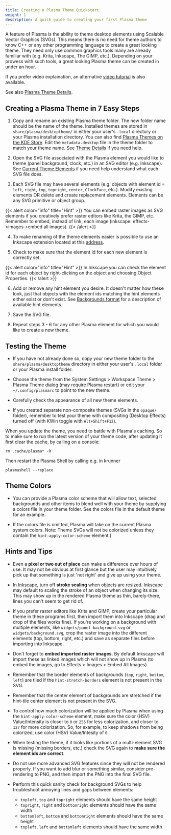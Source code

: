 ```yaml
---
title: Creating a Plasma Theme Quickstart
weight: 1
description: A quick guide to creating your first Plasma theme
---
```


A feature of Plasma is the ability to theme desktop elements using Scalable
Vector Graphics (SVGs). This means there is no need for theme authors to know
C++ or any other programming language to create a great looking theme. They
need only use common graphics tools many are already familiar with (e.g. Krita,
Inkscape, The GIMP, etc.). Depending on your prowess with such tools, a great
looking Plasma theme can be created in under an hour.

If you prefer video explaination, an alternative
[video tutorial](https://www.youtube.com/playlist?list=PLX3_anRd8Mp7ibLDlSEJHNzSBaTslFp-x) is also available.

See also [Plasma Theme Details](../theme-details).

## Creating a Plasma Theme in 7 Easy Steps

1. Copy and rename an existing Plasma theme folder. The new folder name should
be the name of the theme. Installed themes are stored in `share/plasma/desktoptheme/`
in either your user's `.local` directory or your Plasma installation directory.
You can also find [Plasma Themes on the KDE Store](https://store.kde.org/browse/cat/104/order/latest/). Edit the `metadata.desktop` file
in the theme folder to match your theme name. See [Theme Details](../theme-details)
if you need help.

2. Open the SVG file associated with the Plasma element you would like to theme
(panel background, clock, etc.) in an SVG editor (e.g. Inkscape). See
[Current Theme Elements](../theme-details#current-theme-elements) if you need
help understand what each SVG file does.

3. Each SVG file may have several elements (e.g. objects with element id = `left`,
`right`, `top`, `topright`, `center`, `ClockFace`, etc.). Modify existing elements OR delete
and create replacement elements. Elements can be any SVG primitive or object group.

{{< alert color="info" title="Hint" >}}
You can embed raster images as SVG elements if you creatively prefer raster editors
like Krita, the GIMP, etc. Remember to embed, instead of link, each image (inkscape:
effects->images->embed all images).
{{< /alert >}}

4. To make renaming of the theme elements easier is possible to use an Inkscape
extension located at this
[address](https://websvn.kde.org/trunk/playground/artwork/Oxygen/notmart/inkscapeextensions/).

5. Check to make sure that the element id for each new element is correctly set.

{{< alert color="info" title="Hint" >}}
In Inkscape you can check the element id for each object by right-clicking on the
object and choosing Object Properties.
{{< /alert >}}

6. Add or remove any hint element you desire. It doesn't matter how these look,
just that objects with the element ids matching the hint elements either exist or
don't exist. See [Backgrounds format](../theme-details#background-svg-format) for a
description of available hint elements.

7. Save the SVG file.

8. Repeat steps 3 - 6 for any other Plasma element for which you would like to
create a new theme.

## Testing the Theme

* If you have not already done so, copy your new theme folder to the
`share/plasma/desktoptheme` directory in either your user's `.local` folder or your
Plasma install folder.

* Choose the theme from the System Settings > Workspace Theme > Plasma Theme dialog
(may require Plasma restart) or edit your `~/.config/plasmarc` to point to the new theme.

* Carefully check the appearance of all new theme elements.

* If you created separate non-composite themes (SVGs in the `opaque/` folder), remember
to test your theme with compositing (Desktop Effects) turned off (with KWin toggle
with `Alt+Shift+F12`).

When you update the theme, you need to battle with Plasma's caching. So to make sure
to run the latest version of your theme code, after updating it first clear the cache,
by calling on a console:

```
rm .cache/plasma* -R
```

Then restart the Plasma Shell by calling e.g. in krunner

```
plasmashell --replace
```

## Theme Colors

* You can provide a Plasma color scheme that will allow text, selected backgrounds and
other items to blend well with your theme by supplying a colors file in your theme folder.
See the colors file in the default theme for an example.

* If the colors file is omitted, Plasma will take on the current Plasma system colors.
Note: Theme SVGs will not be colorized unless they contain the `hint-apply-color-scheme`
element.)

## Hints and Tips

* Even a **pixel or two out of place** can make a difference over hours of use. It may not
be obvious at first glance but the user may intuitively pick up that something is just
'not right' and give up using your theme.

* In Inkscape, turn off **stroke scaling** when objects are resized. Inkscape may default
to scaling the stroke of an object when changing its size. This may show up in the rendered
Plasma theme as thin, barely-there, lines you can't seem to get rid of.

* If you prefer raster editors like Krita and GIMP, create your particular theme in these
programs first, then import them into Inkscape (drag and drop of the files works fine). If
you're working on a background with multiple elements, like `widgets/panel-background.svg` or `widgets/background.svg`, crop the raster image into the different elements (top, bottom, right,
etc.) and save as separate files before importing into Inkscape.

* Don't forget to **embed imported raster images**. By default Inkscape will import these
as linked images which will not show up in Plasma (to embed the images, go to Effects >
Images > Embed All Images).

* Remember that the border elements of backgrounds (`top`, `right`, `bottom`, `left`) are tiled if the
`hint-stretch-borders` element is not present in the SVG.

* Remember that the center element of backgrounds are stretched if the hint-tile center
element is not present in the SVG.

* To control how much colorization will be applied by Plasma when using the
`hint-apply-color-scheme` element, make sure the color (HSV) Value/Intensity is closer to `0`
or `255` for less colorization, and closer to `127` for more colorization. So, for example, to
keep shadows from being colorized, use color (HSV) Value/Intesity of `0`.

* When testing the theme, if it looks like portions of a multi-element SVG is missing
(missing borders, etc.) check the SVG again to **make sure the element ids are correct**.

* Do not use more advanced SVG features since they will not be rendered properly. If you
want to add blur or something similar, consider pre-rendering to PNG, and then import the
PNG into the final SVG file.

* Perform this quick sanity check for background SVGs to help troubleshoot annoying lines
and gaps between elements:

  * `topleft`, `top` and `topright` elements should have the same height
  * `topright`, `right` and `bottomright` elements should have the same width
  * `bottomleft`, `bottom` and `bottomright` elements should have the same height
  * `topleft`, `left` and `bottomleft` elements should have the same width

